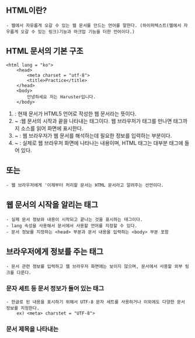 ## HTML이란? 
    - 웹에서 자유롭게 오갈 수 있는 웹 문서를 만드는 언어를 말한다. (하이퍼텍스트(웹에서 자우롭게 오갈 수 있는 링크)기능과 마크업 기능을 더한 언어이다.)

## HTML 문서의 기본 구조


<!DOCTYPE html>
    <html lang = "ko">
        <head>
            <meta charset = "utf-8">
            <title>Practice</title>
        </head>
        <body>
            안녕하세요 저는 Haruster입니다.
        </body>
</html>

1. <!DOCTYPE html> : 현재 문서가 HTML5 언어로 작성한 웹 문서라는 뜻이다.
2. <html> ~ </html> :웹 문서의 시작과 끝을 나타내는 태그이다. 웹 브라우저가 <html> 태그를 만나면 </html> 태그까지 소스를 읽어 화면에 표시한다.
3. <head> ~ </head> : 웹 브라우저가 웹 문서를 해석하는데 필요한 정보를 입력하는 부분이다.
4. <body> ~ <body> : 실제로 웹 브라우저 화면에 나타나는 내용이며, HTML 태그는 대부분 <body> 태그에 들어 있다.


## <!DOCTYPE html> 또는 <!doctype html> 
    - 웹 브라우저에게 '이제부터 처리할 문서는 HTML 문서라고 알려주는 선언이다.


## 웹 문서의 시작을 알리는 <html> 태그
    - 실제 문서 정보와 내용이 시작되고 끝나는 것을 표시하는 태그이다.
    - lang 속성을 사용해서 문서에서 사용할 언어를 지정할 수 있다.
    - 문서 정보를 지정하는 <head> 부분과 문서 내용을 입력하는 <body> 부분 포함


## 브라우저에게 정보를 주는 <head> 태그
    - 문서 관련 정보를 입력하고 웹 브라우저 화면에는 보이지 않으며, 문서에서 사용할 외부 링크를 다룬다.

### 문자 세트 등 문서 정보가 들어 있는 <meta> 태그
    - 한글로 된 내용을 표시하기 위해서 UTF-8 문자 세트를 사용하거나 이외에도 다양한 문서 정보를 지정한다.        
        ex) <meta> charstet = "UTF-8">

### 문서 제목을 나타내는 <title> 태그
    ex) <title>Hello World</title>


## 웹 브라우저에 내용을 표시하는 <body> 태그
    - 실제 브라우저에 표시될 내용을 입력받으며, 대부분의 태그가 <body> 태그와 </body> 태그 사이에서 사용하는 태그들이다.

